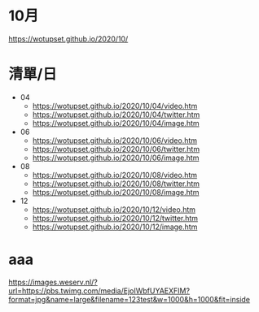 # 10月
https://wotupset.github.io/2020/10/

# 清單/日
+ 04
  + https://wotupset.github.io/2020/10/04/video.htm 
  + https://wotupset.github.io/2020/10/04/twitter.htm  
  + https://wotupset.github.io/2020/10/04/image.htm
+ 06
  + https://wotupset.github.io/2020/10/06/video.htm 
  + https://wotupset.github.io/2020/10/06/twitter.htm  
  + https://wotupset.github.io/2020/10/06/image.htm
+ 08
  + https://wotupset.github.io/2020/10/08/video.htm 
  + https://wotupset.github.io/2020/10/08/twitter.htm  
  + https://wotupset.github.io/2020/10/08/image.htm
+ 12
  + https://wotupset.github.io/2020/10/12/video.htm 
  + https://wotupset.github.io/2020/10/12/twitter.htm  
  + https://wotupset.github.io/2020/10/12/image.htm




# aaa



https://images.weserv.nl/?url=https://pbs.twimg.com/media/EjoIWbfUYAEXFIM?format=jpg&name=large&filename=123test&w=1000&h=1000&fit=inside


